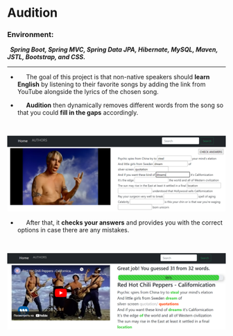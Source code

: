 # Audition
### Environment: 
***&nbsp;&nbsp;Spring Boot, Spring MVC, Spring Data JPA, Hibernate, MySQL, Maven, JSTL, Bootstrap, and CSS.***
___

+ &nbsp;&nbsp;&nbsp;&nbsp;&nbsp;The goal of this project is that non-native speakers should <b>learn English</b> by listening to their favorite songs by adding the link from YouTube alongside the lyrics of the chosen song.

+ &nbsp;&nbsp;&nbsp;&nbsp;&nbsp;<b>Audition</b> then dynamically removes different words from the song so that you could <b>fill in the gaps</b> accordingly. 
</br>

![Image1](images/Audition%201.png)

+ &nbsp;&nbsp;&nbsp;&nbsp;&nbsp;After that, it <b>checks your answers</b> and provides you with the correct options in case there are any mistakes.
</br>

![Image1](images/Audition%202.png)

